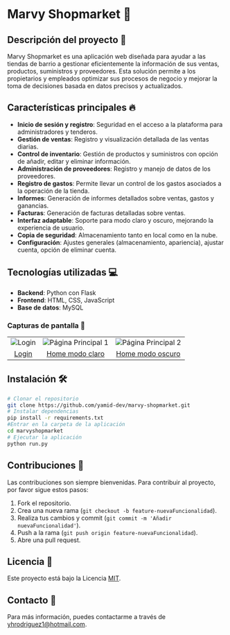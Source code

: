 # Marvy Shopmarket 🛒

## Descripción del proyecto 📝
Marvy Shopmarket es una aplicación web diseñada para ayudar a las tiendas de barrio a gestionar eficientemente la información de sus ventas, productos, suministros y proveedores. Esta solución permite a los propietarios y empleados optimizar sus procesos de negocio y mejorar la toma de decisiones basada en datos precisos y actualizados.

## Características principales 🔥
- **Inicio de sesión y registro**: Seguridad en el acceso a la plataforma para administradores y tenderos.
- **Gestión de ventas**: Registro y visualización detallada de las ventas diarias.
- **Control de inventario**: Gestión de productos y suministros con opción de añadir, editar y eliminar información.
- **Administración de proveedores**: Registro y manejo de datos de los proveedores.
- **Registro de gastos**: Permite llevar un control de los gastos asociados a la operación de la tienda.
- **Informes**: Generación de informes detallados sobre ventas, gastos y ganancias.
- **Facturas**: Generación de facturas detalladas sobre ventas.
- **Interfaz adaptable**: Soporte para modo claro y oscuro, mejorando la experiencia de usuario.
- **Copia de seguridad**: Almacenamiento tanto en local como en la nube.
- **Configuración**: Ajustes generales (almacenamiento, apariencia), ajustar cuenta, opción de eliminar cuenta.


## Tecnologías utilizadas 💻
- **Backend**: Python con Flask
- **Frontend**: HTML, CSS, JavaScript
- **Base de datos**: MySQL

### Capturas de pantalla 📸
| | | |
|:---:|:---:|:---:|
| ![Login](https://i.postimg.cc/pTh6cKpR/login.png) | ![Página Principal 1](https://i.postimg.cc/2yqrwqfZ/home2.png) | ![Página Principal 2](https://i.postimg.cc/3wKsJyWH/home.png) |
| [Login](https://postimg.cc/PpHyPpWR) | [Home modo claro](https://postimg.cc/vxdJ8ZTY) | [Home modo oscuro](https://postimg.cc/yDbQL8Ff) |


## Instalación 🛠️
```bash
# Clonar el repositorio
git clone https://github.com/yamid-dev/marvy-shopmarket.git
# Instalar dependencias
pip install -r requirements.txt
#Entrar en la carpeta de la aplicación
cd marvyshopmarket
# Ejecutar la aplicación
python run.py
```
## Contribuciones 👥
Las contribuciones son siempre bienvenidas. Para contribuir al proyecto, por favor sigue estos pasos:

1. Fork el repositorio.
2. Crea una nueva rama (`git checkout -b feature-nuevaFuncionalidad`).
3. Realiza tus cambios y commit (`git commit -m 'Añadir nuevaFuncionalidad'`).
4. Push a la rama (`git push origin feature-nuevaFuncionalidad`).
5. Abre una pull request.

## Licencia 📄
Este proyecto está bajo la Licencia [MIT](url-de-la-licencia).

## Contacto 📧
Para más información, puedes contactarme a través de [yhrodriguez1@hotmail.com](mailto:yhrodriguez1@hotmail.com).

